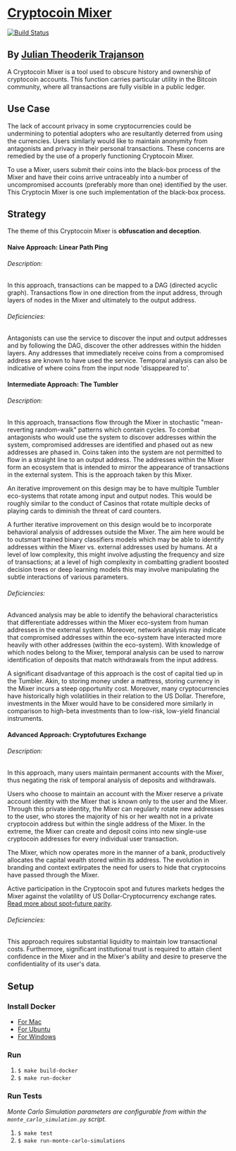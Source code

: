 # [Cryptocoin Mixer][cryptocoinMixer]
[![Build Status](https://travis-ci.org/Trajanson/Cryptocoin-Mixer.svg?branch=master)](https://travis-ci.org/Trajanson/Cryptocoin-Mixer)
## By [Julian Theoderik Trajanson][trajanson]

A Cryptocoin Mixer is a tool used to obscure history and ownership of cryptocoin accounts. This function carries particular utility in the Bitcoin community, where all transactions are fully visible in a public ledger.

## Use Case

The lack of account privacy in some cryptocurrencies could be undermining to potential adopters who are resultantly deterred from using the currencies. Users similarly would like to maintain anonymity from antagonists and privacy in their personal transactions. These concerns are remedied by the use of a properly functioning Cryptocoin Mixer.

To use a Mixer, users submit their coins into the black-box process of the Mixer and have their coins arrive untraceably into a number of uncompromised accounts (preferably more than one) identified by the user. This Cryptocin Mixer is one such implementation of the black-box process.

## Strategy

The theme of this Cryptocoin Mixer is **obfuscation and deception**.

#### Naive Approach: Linear Path Ping

###### Description:
In this approach, transactions can be mapped to a DAG (directed acyclic graph). Transactions flow in one direction from the input address, through layers of nodes in the Mixer and ultimately to the output address.

###### Deficiencies:
Antagonists can use the service to discover the input and output addresses and by following the DAG, discover the other addresses within the hidden layers. Any addresses that immediately receive coins from a compromised address are known to have used the service. Temporal analysis can also be indicative of where coins from the input node 'disappeared to'.

#### Intermediate Approach: The Tumbler

###### Description:
In this approach, transactions flow through the Mixer in stochastic "mean-reverting random-walk" patterns which contain cycles. To combat antagonists who would use the system to discover addresses within the system, compromised addresses are identified and phased out as new addresses are phased in. Coins taken into the system are not permitted to flow in a straight line to an output address. The addresses within the Mixer form an ecosystem that is intended to mirror the appearance of transactions in the external system. This is the approach taken by this Mixer.

An iterative improvement on this design may be to have multiple Tumbler eco-systems that rotate among input and output nodes. This would be roughly similar to the conduct of Casinos that rotate multiple decks of playing cards to diminish the threat of card counters.

A further iterative improvement on this design would be to incorporate behavioral analysis of addresses outside the Mixer. The aim here would be to outsmart trained binary classifiers models which may be able to identify addresses within the Mixer vs. external addresses used by humans. At a level of low complexity, this might involve adjusting the frequency and size of transactions; at a level of high complexity in combatting gradient boosted decision trees or deep learning models this may involve manipulating the subtle interactions of various parameters.


###### Deficiencies:
Advanced analysis may be able to identify the behavioral characteristics that differentiate addresses within the Mixer eco-system from human addresses in the external system. Moreover, network analysis may indicate that compromised addresses within the eco-system have interacted more heavily with other addresses (within the eco-system). With knowledge of which nodes belong to the Mixer, temporal analysis can be used to narrow identification of deposits that match withdrawals from the input address.

A significant disadvantage of this approach is the cost of capital tied up in the Tumbler. Akin, to storing money under a mattress, storing currency in the Mixer incurs a steep opportunity cost. Moreover, many cryptocurrencies have historically high volatilities in their relation to the US Dollar. Therefore, investments in the Mixer would have to be considered more similarly in comparison to high-beta investments than to low-risk, low-yield financial instruments.


#### Advanced Approach: Cryptofutures Exchange

###### Description:
In this approach, many users maintain permanent accounts with the Mixer, thus negating the risk of temporal analysis of deposits and withdrawals.

Users who choose to maintain an account with the Mixer reserve a private account identity with the Mixer that is known only to the user and the Mixer. Through this private identity, the Mixer can regularly rotate new addresses to the user, who stores the majority of his or her wealth not in a private cryptocoin address but within the single address of the Mixer. In the extreme, the Mixer can create and deposit coins into new single-use cryptocoin addresses for every individual user transaction.

The Mixer, which now operates more in the manner of a bank, productively allocates the capital wealth stored within its address. The evolution in branding and context extirpates the need for users to hide that cryptocoins have passed through the Mixer.

Active participation in the Cryptocoin spot and futures markets hedges the Mixer against the volatility of US Dollar-Cryptocurrency exchange rates. [Read more about spot–future parity](https://en.wikipedia.org/wiki/Spot%E2%80%93future_parity).



###### Deficiencies:
This approach requires substantial liquidity to maintain low transactional costs. Furthermore, significant institutional trust is required to attain client confidence in the Mixer and in the Mixer's ability and desire to preserve the confidentiality of its user's data.



## Setup
###  Install Docker
- [For Mac](https://store.docker.com/editions/community/docker-ce-desktop-mac?tab=description)
- [For Ubuntu](https://store.docker.com/editions/community/docker-ce-server-ubuntu)
- [For Windows](https://store.docker.com/editions/community/docker-ce-desktop-windows?tab=description)

###  Run
1. `$ make build-docker`
2. `$ make run-docker`

###  Run Tests
*Monte Carlo Simulation parameters are configurable from within the `monte_carlo_simulation.py` script.*

1. `$ make test`
2. `$ make run-monte-carlo-simulations`




[trajanson]: http://trajanson.com/
[cryptocoinMixer]: http://ec2-34-229-88-203.compute-1.amazonaws.com/
